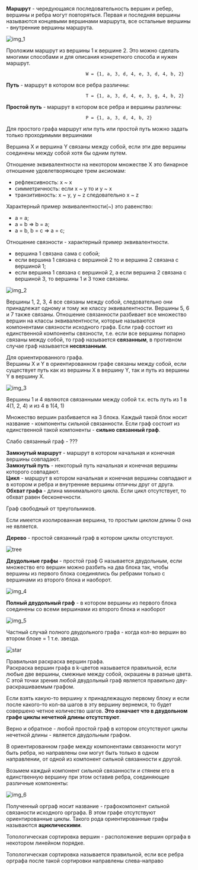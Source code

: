 **Маршрут** - чередующаяся последовательность вершин и ребер, вершины и ребра могут повторяться. Первая и последняя вершины называются концевыми вершинами маршрута, все остальные вершины - внутренние вершины маршрута.  

![img_1](https://user-images.githubusercontent.com/35499834/45915689-b3a37180-be59-11e8-9925-5c2aad1977d3.png)

Проложим маршрут из вершины 1 к вершине 2. Это можно сделать многими способами и для описания конкретного способа и нужен маршрут.  

                                  W = {1, a, 3, d, 4, e, 3, d, 4, b, 2}  

**Путь** - маршрут в котором все ребра различны:  

                                  T = {1, a, 3, d, 4, e, 3, g, 4, b, 2}  

**Простой путь** - маршрут в котором все ребра и вершины различны:  

                                  P = {1, a, 3, d, 4, b, 2}  

Для простого графа маршрут или путь или простой путь можно задать только проходимыми вершинами  

Вершина X и вершина Y связаны между собой, если эти две вершины соединены между собой хотя бы одним путем.  

Отношение эквивалентности на некотором множестве Х это бинарное отношение удовлетворяющее трем аксиомам:  
 - рефлексивность: x ~ x
 - симметричность: если x ~ y то и y ~ x
 - транзитивность: x ~ y, y ~ z следовательно x ~ z  

Характерный пример эквивалентности(~) это равенство:  
 - a = a;  
 - a = b => b = a;  
 - a = b, b = c => a = c;  

Отношение связности - характерный пример эквивалентности.  
 - вершина 1 связана сама с собой;  
 - если вершина 1 связана с вершиной 2 то и вершина 2 связана с вершиной 1;  
 - если вершина 1 связана с вершиной 2, а если вершина 2 связана с вершиной 3, то вершины 1 и 3 тоже связаны.  

![img_2](https://user-images.githubusercontent.com/35499834/45916288-ad19f780-be63-11e8-9f87-7286851d25bf.png)  

Вершины 1, 2, 3, 4 все связаны между собой, следовательно они принадлежат одному и тому же классу эквивалентности. Вершины 5, 6 и 7 также связаны. Отношение связанности разбивает все множество вершин на классы эквивалентности, которые называются компонентами связности исходного графа. Если граф состоит из единственной компоненты связности, т.е. если все вершины попарно связаны между собой, то граф называется **связанным**, в противном случае граф называется **несвязанным**.  

Для ориентированного графа.  
Вершины X и Y в ориентированном графе связаны между собой, если существует путь как из вершины X в вершину Y, так и путь из вершины Y в вершину X.  

![img_3](https://user-images.githubusercontent.com/35499834/45916483-56aeb800-be67-11e8-972f-a37af06e48a4.png)  

Вершины 1 и 4 являются связанными между собой т.к. есть путь из 1 в 4(1, 2, 4) и из 4 в 1(4, 1)  

Множество вершин разбивается на 3 блока. Каждый такой блок носит название - компоненты сильной связанности. Если граф состоит из единственной такой компоненты - **сильно связанный граф**.  

Слабо связанный граф - ???  

**Замкнутый маршрут** - маршрут в котором начальная и конечная вершины совпадают.  
**Замкнутый путь** - некоторый путь начальная и конечная вершины которого совпадают.  
**Цикл** - маршрут в котором начальная и конечная вершины совпадают и в котором и ребра и внутренние вершины отличны друг от друга.  
**Обхват графа** - длина минимального цикла. Если цикл отсутствует, то обхват равен бесконечности.  

Граф свободный от треугольников.  

Если имеется изолированная вершина, то простым циклом длины 0 она не является.  

**Дерево** - простой связанный граф в котором циклы отсутствуют.  

![tree](https://user-images.githubusercontent.com/35499834/45916634-c58d1080-be69-11e8-95c3-9f8f928a1ab2.png)

**Двудольные графы** - простой граф G называется двудольным, если множество его вершин можно разбить на два блока так, чтобы вершины из первого блока соединялись бы ребрами только с вершинами из второго блока и наоборот.  

![img_4](https://user-images.githubusercontent.com/35499834/45916678-7bf0f580-be6a-11e8-9882-ee4d708d58f6.png)

**Полный двудольный граф** - в котором вершины из первого блока соединены со всеми вершинами из второго блока и наоборот  

![img_5](https://user-images.githubusercontent.com/35499834/45916722-17826600-be6b-11e8-996a-b68d3c6bf82b.png)  

Частный случай полного двудольного графа - когда кол-во вершин во втором блоке = 1 т.е. звезда.  

![star](https://user-images.githubusercontent.com/35499834/45917175-0557f600-be72-11e8-9255-00abe44c6e53.png)

Правильная раскраска вершин графа.  
Раскраска вершин графа в k-цветов называется правильной, если любые две вершины, смежные между собой, окрашены в разные цвета. С этой точки зрения любой двудольный граф является правильно дву-раскрашиваемым графом.  

Если взять какую-то вершину x принадлежащую первому блоку и если после какого-то кол-ва шагов в эту вершину вернемся, то будет совершено четное количество шагов. **Это означает что в двудольном графе циклы нечетной длины отсутствуют**.

Верно и обратное - любой простой граф в котором отсутствуют циклы нечетной длины - является двудольным графом.  

В ориентированном графе между компонентами связанности могут быть ребра, но направлены они могут быть только в одном направлении, от одной из компонент сильной связанности к другой.  

Возьмем каждый компонент сильной связанности и стянем его в единственную вершину при этом оставив ребра, соединяющие различные компоненты:    

![img_6](https://user-images.githubusercontent.com/35499834/45917322-c24b5200-be74-11e8-9b10-9d5c996a32e4.png)

Полученный орграф носит название - графокомпонент сильной связаности исходного орграфа. В этом графе отсутствуют ориентированные циклы. Такого рода ориентированные графы называются **ациклическими**.  

Топологическая сортировка вершин - расположение вершин орграфа в некотором линейном порядке.  

Топологическая сортировка называется правильной, если все ребра орграфа после такой сортировки направлены слева-направо